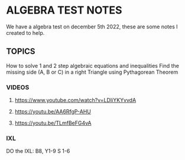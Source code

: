 # ALGEBRA TEST NOTES
We have a algebra test on december 5th 2022, these are some notes I created to help.

## TOPICS
How to solve 1 and 2 step algebraic equations and inequalities
Find the missing side (A, B or C) in a right Triangle using Pythagorean Theorem  

### VIDEOS
1. https://www.youtube.com/watch?v=LDIiYKYvvdA

2. https://youtu.be/AA6RfgP-AHU

3. https://youtu.be/TLmfBeFG4vA

### IXL
DO the IXL: B8, Y1-9 S 1-6
